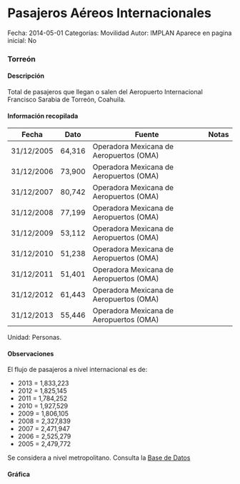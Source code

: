 Pasajeros Aéreos Internacionales
=====

Fecha: 2014-05-01
Categorías: Movilidad
Autor: IMPLAN
Aparece en pagina inicial: No

### Torreón

#### Descripción

Total de pasajeros que llegan o salen del Aeropuerto Internacional Francisco Sarabia de Torreón, Coahuila.

<!-- break -->

#### Información recopilada

<table class="table table-hover table-bordered matriz">
  <thead>
    <tr><th>Fecha</th><th>Dato</th><th>Fuente</th><th>Notas</th></tr>
  </thead>
  <tbody>
    <tr><td class="centrado">31/12/2005</td><td class="derecha">64,316</td><td>Operadora Mexicana de Aeropuertos (OMA)</td><td></td></tr>
    <tr><td class="centrado">31/12/2006</td><td class="derecha">73,900</td><td>Operadora Mexicana de Aeropuertos (OMA)</td><td></td></tr>
    <tr><td class="centrado">31/12/2007</td><td class="derecha">80,742</td><td>Operadora Mexicana de Aeropuertos (OMA)</td><td></td></tr>
    <tr><td class="centrado">31/12/2008</td><td class="derecha">77,199</td><td>Operadora Mexicana de Aeropuertos (OMA)</td><td></td></tr>
    <tr><td class="centrado">31/12/2009</td><td class="derecha">53,112</td><td>Operadora Mexicana de Aeropuertos (OMA)</td><td></td></tr>
    <tr><td class="centrado">31/12/2010</td><td class="derecha">51,238</td><td>Operadora Mexicana de Aeropuertos (OMA)</td><td></td></tr>
    <tr><td class="centrado">31/12/2011</td><td class="derecha">51,401</td><td>Operadora Mexicana de Aeropuertos (OMA)</td><td></td></tr>
    <tr><td class="centrado">31/12/2012</td><td class="derecha">61,443</td><td>Operadora Mexicana de Aeropuertos (OMA)</td><td></td></tr>
    <tr><td class="centrado">31/12/2013</td><td class="derecha">55,446</td><td>Operadora Mexicana de Aeropuertos (OMA)</td><td></td></tr>
  </tbody>
</table>

Unidad: Personas.

#### Observaciones

El flujo de pasajeros a nivel internacional es de:

- 2013 = 1,833,223
- 2012 = 1,825,145
- 2011 = 1,784,252
- 2010 = 1,927,529
- 2009 = 1,806,105
- 2008 = 2,327,839
- 2007 = 2,471,947
- 2006 = 2,525,279
- 2005 = 2,479,772

Se considera a nivel metropolitano. Consulta la [Base de Datos](http://www.oma.aero/es/aeropuertos/trfico-de-pasajeros/)

#### Gráfica

<div id="Morriscbdslraf" class="grafica"></div>
  <script>
  new Morris.Line({
    element: 'Morriscbdslraf',
    data: [
      { fecha: '2005-12-31', dato: 64316 },
      { fecha: '2006-12-31', dato: 73900 },
      { fecha: '2007-12-31', dato: 80742 },
      { fecha: '2008-12-31', dato: 77199 },
      { fecha: '2009-12-31', dato: 53112 },
      { fecha: '2010-12-31', dato: 51238 },
      { fecha: '2011-12-31', dato: 51401 },
      { fecha: '2012-12-31', dato: 61443 },
      { fecha: '2013-12-31', dato: 55446 }
    ],
    xkey: 'fecha',
    ykeys: ['dato'],
    labels: ['Dato'],
    lineColors: ['#FF5B02'],
    xLabelFormat: function(d) {
      return d.getDate()+'/'+(d.getMonth()+1)+'/'+d.getFullYear();
    },
    dateFormat: function (ts) {
      var d = new Date(ts);
      return d.getDate() + '/' + (d.getMonth() + 1) + '/' + d.getFullYear();
    }
  });
  </script>
